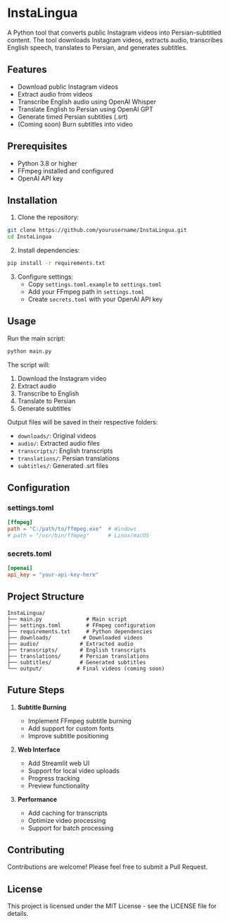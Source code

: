 # InstaLingua

A Python tool that converts public Instagram videos into Persian-subtitled content. The tool downloads Instagram videos, extracts audio, transcribes English speech, translates to Persian, and generates subtitles.

## Features

- Download public Instagram videos
- Extract audio from videos
- Transcribe English audio using OpenAI Whisper
- Translate English to Persian using OpenAI GPT
- Generate timed Persian subtitles (.srt)
- (Coming soon) Burn subtitles into video

## Prerequisites

- Python 3.8 or higher
- FFmpeg installed and configured
- OpenAI API key

## Installation

1. Clone the repository:
```bash
git clone https://github.com/yourusername/InstaLingua.git
cd InstaLingua
```

2. Install dependencies:
```bash
pip install -r requirements.txt
```

3. Configure settings:
   - Copy `settings.toml.example` to `settings.toml`
   - Add your FFmpeg path in `settings.toml`
   - Create `secrets.toml` with your OpenAI API key

## Usage

Run the main script:
```bash
python main.py
```

The script will:
1. Download the Instagram video
2. Extract audio
3. Transcribe to English
4. Translate to Persian
5. Generate subtitles

Output files will be saved in their respective folders:
- `downloads/`: Original videos
- `audio/`: Extracted audio files
- `transcripts/`: English transcripts
- `translations/`: Persian translations
- `subtitles/`: Generated .srt files

## Configuration

### settings.toml
```toml
[ffmpeg]
path = "C:/path/to/ffmpeg.exe"  # Windows
# path = "/usr/bin/ffmpeg"      # Linux/macOS
```

### secrets.toml
```toml
[openai]
api_key = "your-api-key-here"
```

## Project Structure
```
InstaLingua/
├── main.py              # Main script
├── settings.toml        # FFmpeg configuration
├── requirements.txt     # Python dependencies
├── downloads/          # Downloaded videos
├── audio/             # Extracted audio
├── transcripts/       # English transcripts
├── translations/      # Persian translations
├── subtitles/         # Generated subtitles
└── output/           # Final videos (coming soon)
```

## Future Steps

1. **Subtitle Burning**
   - Implement FFmpeg subtitle burning
   - Add support for custom fonts
   - Improve subtitle positioning

2. **Web Interface**
   - Add Streamlit web UI
   - Support for local video uploads
   - Progress tracking
   - Preview functionality

3. **Performance**
   - Add caching for transcripts
   - Optimize video processing
   - Support for batch processing

## Contributing

Contributions are welcome! Please feel free to submit a Pull Request.

## License

This project is licensed under the MIT License - see the LICENSE file for details. 